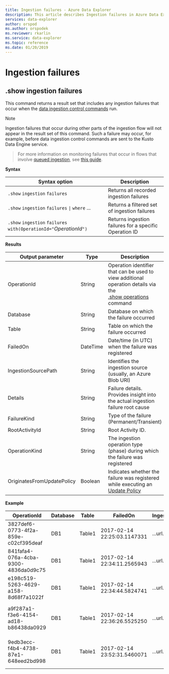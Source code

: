 ```yaml
---
title: Ingestion failures - Azure Data Explorer
description: This article describes Ingestion failures in Azure Data Explorer.
services: data-explorer
author: orspod
ms.author: orspodek
ms.reviewer: rkarlin
ms.service: data-explorer
ms.topic: reference
ms.date: 01/20/2019
---
```

# Ingestion failures

## .show ingestion failures


This command returns a result set that includes any ingestion failures that occur when the
[data ingestion control commands](../../ingest-data-overview.md#kusto-query-language-ingest-control-commands) run.


> [!NOTE]
> Ingestion failures that occur during other parts of the ingestion flow will not appear in the result set of this command. Such a failure may occur, for example, before data ingestion control commands are sent to the Kusto Data Engine service.

> For more information on monitoring failures that occur in flows that involve [queued ingestion](../api/netfx/about-kusto-ingest.md#queued-ingestion), see [this guide](../api/netfx/kusto-ingest-client-status.md).

**Syntax**

|Syntax option|Description|
|---|---| 
|`.show` `ingestion` `failures`                                       |Returns all recorded ingestion failures  
|`.show` `ingestion` `failures` <code>&#124;</code> `where` ...       |Returns a filtered set of ingestion failures
|`.show` `ingestion` `failures` `with(OperationId="`*OperationId*`")` |Returns ingestion failures for a specific Operation ID

**Results**
 
|Output parameter           |Type     |Description                                                                              |
|---------------------------|---------|-----------------------------------------------------------------------------------------|
|OperationId                |String   |Operation identifier that can be used to view additional operation details via the <br> [.show operations](operations.md) command </br> 
|Database                   |String   |Database on which the failure occurred
|Table                      |String   |Table on which the failure occurred
|FailedOn                   |DateTime |Date/time (in UTC) when the failure was registered 
|IngestionSourcePath        |String   |Identifies the ingestion source (usually, an Azure Blob URI) 
|Details                    |String   |Failure details. Provides insight into the actual ingestion failure root cause
|FailureKind                |String   |Type of the failure (Permanent/Transient)
|RootActivityId             |String   |Root Activity ID.
|OperationKind              |String   |The ingestion operation type (phase) during which the failure was registered
|OriginatesFromUpdatePolicy |Boolean | Indicates whether the failure was registered while executing an [Update Policy](update-policy.md)
 
**Example**
 
|OperationId |Database |Table |FailedOn |IngestionSourcePath |Details |FailureKind |RootActivityId |OperationKind |OriginatesFromUpdatePolicy
|--|--|--|--|--|--|--|--|--|--
|3827def6-0773-4f2a-859e-c02cf395deaf |DB1 |Table1 |2017-02-14 22:25:03.1147331 |...url... |Stream with ID '*****.csv' has a malformed CSV format* |Permanent |3c883942-e446-4999-9b00-d4c664f06ef6 |DataIngestPull | 0
|841fafa4-076a-4cba-9300-4836da0d9c75 |DB1 |Table1 |2017-02-14 22:34:11.2565943 |...url... |Stream with ID '*****.csv' has a malformed CSV format* |Permanent |48571bdb-b714-4f32-8ddc-4001838a956c |DataIngestPull | 0
|e198c519-5263-4629-a158-8d68f7a1022f |DB1 |Table1 |2017-02-14 22:34:44.5824741 |...url... |Stream with ID '*****.csv' has a malformed CSV format* |Permanent |5e31ab3c-e2c7-489a-827e-e89d2d691ec4 |DataIngestPull | 0
|a9f287a1-f3e6-4154-ad18-b86438da0929 |DB1 |Table1 |2017-02-14 22:36:26.5525250 |...url... |Unknown error occurred: Exception of type 'System.Exception' was thrown |Transient |9b7bb017-471e-48f6-9c96-d16fcf938d2a |DataIngestPull | 0
|9edb3ecc-f4b4-4738-87e1-648eed2bd998 |DB1 |Table1 |2017-02-14 23:52:31.5460071 |...url... |Failed to download blob: The client couldn't finish the operation within specified timeout |Permanent |21fa0dd6-cd7d-4493-b6f7-78916ce0d617 |DataIngestPull | 0
